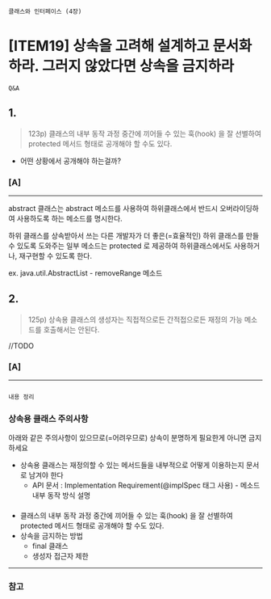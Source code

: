 `클래스와 인터페이스 (4장)`

# [ITEM19] 상속을 고려해 설계하고 문서화하라. 그러지 않았다면 상속을 금지하라

`Q&A`
## 1.
> 123p) 클래스의 내부 동작 과정 중간에 끼어들 수 있는 훅(hook) 을 잘 선별하여 protected 메서드 형태로 공개해야 할 수도 있다.

* 어떤 상황에서 공개해야 하는걸까?

### [A]
___

abstract 클래스는 abstract 메소드를 사용하여 하위클래스에서 반드시 오버라이딩하여 사용하도록 하는 메소드를 명시한다.

하위 클래스를 상속받아서 쓰는 다른 개발자가 더 좋은(=효율적인) 하위 클래스를 만들 수 있도록 도와주는 일부 메소드는
protected 로 제공하여 하위클래스에서도 사용하거나, 재구현할 수 있도록 한다.

ex. java.util.AbstractList - removeRange 메소드

###
## 2.
> 125p) 상속용 클래스의 생성자는 직접적으로든 간적접으로든 재정의 가능 메소드를 호출해서는 안된다.

//TODO

### [A]
___


###


`내용 정리`
### 상속용 클래스 주의사항
아래와 같은 주의사항이 있으므로(=어려우므로) 상속이 분명하게 필요한게 아니면 금지하세요
* 상속용 클래스는 재정의할 수 있는 메서드들을 내부적으로 어떻게 이용하는지 문서로 남겨야 한다
  * API 문서 : Implementation Requirement(@implSpec 태그 사용) - 메소드 내부 동작 방식 설명
  ####
* 클래스의 내부 동작 과정 중간에 끼어들 수 있는 훅(hook) 을 잘 선별하여 protected 메서드 형태로 공개해야 할 수도 있다.
* 상속을 금지하는 방법
  * final 클래스
  * 생성자 접근자 제한


----
### 참고
